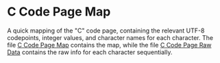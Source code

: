 # C Code Page Map

A quick mapping of the "C" code page, containing the relevant UTF-8 codepoints, integer values, and character names for each character. The file [C Code Page Map](https://github.com/Red-K0/C-Code-Page-Map/blob/main/C%20Code%20Page%20map.md) contains the map, while the file [C Code Page Raw Data](https://github.com/Red-K0/C-Code-Page-Map/blob/main/C%20Code%20Page%20Raw%20Data.txt) contains the raw info for each character sequentially.
